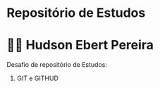 # Repositório de Estudos

#  :man_student: Hudson Ebert Pereira



Desafio de repositório de Estudos:

1. GIT e GITHUD

